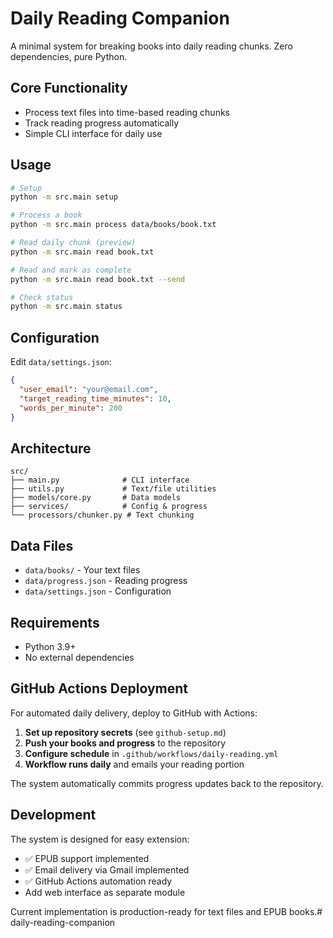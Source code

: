 # Daily Reading Companion

A minimal system for breaking books into daily reading chunks. Zero dependencies, pure Python.

## Core Functionality

- Process text files into time-based reading chunks
- Track reading progress automatically
- Simple CLI interface for daily use

## Usage

```bash
# Setup
python -m src.main setup

# Process a book
python -m src.main process data/books/book.txt

# Read daily chunk (preview)
python -m src.main read book.txt

# Read and mark as complete
python -m src.main read book.txt --send

# Check status
python -m src.main status
```

## Configuration

Edit `data/settings.json`:
```json
{
  "user_email": "your@email.com",
  "target_reading_time_minutes": 10,
  "words_per_minute": 200
}
```

## Architecture

```
src/
├── main.py              # CLI interface
├── utils.py             # Text/file utilities
├── models/core.py       # Data models
├── services/            # Config & progress
└── processors/chunker.py # Text chunking
```

## Data Files

- `data/books/` - Your text files
- `data/progress.json` - Reading progress
- `data/settings.json` - Configuration

## Requirements

- Python 3.9+
- No external dependencies

## GitHub Actions Deployment

For automated daily delivery, deploy to GitHub with Actions:

1. **Set up repository secrets** (see `github-setup.md`)
2. **Push your books and progress** to the repository  
3. **Configure schedule** in `.github/workflows/daily-reading.yml`
4. **Workflow runs daily** and emails your reading portion

The system automatically commits progress updates back to the repository.

## Development

The system is designed for easy extension:

- ✅ EPUB support implemented
- ✅ Email delivery via Gmail implemented  
- ✅ GitHub Actions automation ready
- Add web interface as separate module

Current implementation is production-ready for text files and EPUB books.# daily-reading-companion
